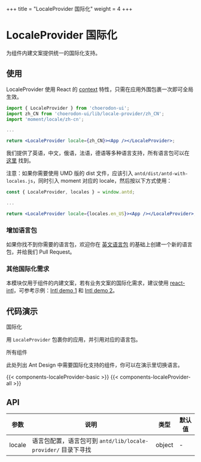 +++
title = "LocaleProvider 国际化"
weight = 4
+++

# LocaleProvider 国际化

为组件内建文案提供统一的国际化支持。

## 使用

LocaleProvider 使用 React 的 [context](https://facebook.github.io/react/docs/context.html) 特性，只需在应用外围包裹一次即可全局生效。

```jsx
import { LocaleProvider } from 'choerodon-ui';
import zh_CN from 'choerodon-ui/lib/locale-provider/zh_CN';
import 'moment/locale/zh-cn';

...

return <LocaleProvider locale={zh_CN}><App /></LocaleProvider>;
```

我们提供了英语，中文，俄语，法语，德语等多种语言支持，所有语言包可以在 [这里](https://github.com/ant-design/ant-design/blob/master/components/locale-provider/) 找到。

注意：如果你需要使用 UMD 版的 dist 文件，应该引入 `antd/dist/antd-with-locales.js`，同时引入 moment 对应的 locale，然后按以下方式使用：

```jsx
const { LocaleProvider, locales } = window.antd;

...

return <LocaleProvider locale={locales.en_US}><App /></LocaleProvider>;
```

### 增加语言包

如果你找不到你需要的语言包，欢迎你在 [英文语言包](https://github.com/ant-design/ant-design/blob/master/components/locale-provider/en_US.tsx) 的基础上创建一个新的语言包，并给我们 Pull Request。

### 其他国际化需求

本模块仅用于组件的内建文案，若有业务文案的国际化需求，建议使用 [react-intl](https://github.com/yahoo/react-intl)，可参考示例：[Intl demo 1](http://github.com/ant-design/intl-example) 和 [Intl demo 2](http://yiminghe.me/learning-react/examples/react-intl.html?locale=en-US)。

## 代码演示

<div class="c7n-row">
    <div class="c7n-row-12">
        <section class="code-box">
            <section class="code-box-demo"><div id="localeProvider-demo-basic"></div></section>
            <section class="code-box-meta">
                <div class="code-box-title"><a>国际化</a></div>
                <div>
                    <p>用 <code>LocaleProvider</code> 包裹你的应用，并引用对应的语言包。</p>
                </div>
            </section>
        </section>
        <section class="code-box">
            <section class="code-box-demo"><div id="localeProvider-demo-all"></div></section>
            <section class="code-box-meta">
                <div class="code-box-title"><a>所有组件</a></div>
                <div>
                    <p>此处列出 Ant Design 中需要国际化支持的组件，你可以在演示里切换语言。</p>
                </div>
            </section>
        </section>
    </div>
</div>

{{< components-localeProvider-basic >}}
{{< components-localeProvider-all >}}

## API

| 参数 | 说明 | 类型 | 默认值 |
| --- | --- | --- | --- |
| locale | 语言包配置，语言包可到 `antd/lib/locale-provider/` 目录下寻找 | object | - |

